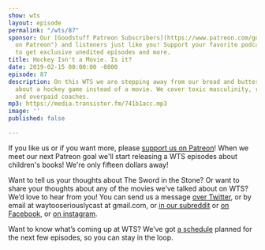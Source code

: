 ```yaml
---
show: wts
layout: episode
permalink: "/wts/87"
sponsor: Our [Goodstuff Patreon Subscribers](https://www.patreon.com/goodstuff "Goodstuff
  on Patreon") and listeners just like you! Support your favorite podcasts directly
  to get exclusive unedited episodes and more.
title: Hockey Isn't a Movie. Is it?
date: 2019-02-15 00:00:00 -0800
episode: 87
description: On this WTS we are stepping away from our bread and butter and talking
  about a hockey game instead of a movie. We cover toxic masculinity, ritualized aggression,
  and overpaid coaches.
mp3: https://media.transistor.fm/741b1acc.mp3
image: ''
published: false

---
```

If you like us or if you want more, please [support us on Patreon](https://www.patreon.com/clockworkscast)! When we meet our next Patreon goal we'll start releasing a WTS episodes about children's books! We're only fifteen dollars away!

Want to tell us your thoughts about The Sword in the Stone? Or want to share your thoughts about any of the movies we’ve talked about on WTS? We’d love to hear from you! You can send us a message [over Twitter](http://www.twitter.com/wtscast), or by email at waytooseriouslycast at gmail.com, or [in our subreddit](https://www.reddit.com/r/Goodstuff_fm/) or [on Facebook](http://www.facebook.com/wtscast), or [on instagram](https://www.instagram.com/waytooseriously/).

Want to know what’s coming up at WTS? We’ve got [a schedule](https://docs.google.com/document/d/1f6fvTgbzQOCUD_potL6mWClmSC3D2cOBgKz36OwSC68) planned for the next few episodes, so you can stay in the loop.